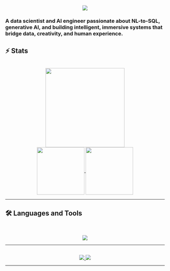
<h1 align="center">
    <img src="https://readme-typing-svg.herokuapp.com/?font=Inter&size=48&center=true&vCenter=true&width=500&height=70&color=4493F8&duration=4000&lines=Hi+There!+👋;+I'm+Gustave!;" />
</h1>



### A data scientist and AI engineer passionate about NL-to-SQL, generative AI, and building intelligent, immersive systems that bridge data, creativity, and human experience.

## ⚡️ Stats

<br>
<div align="center">
  <a>
    <img height=250  width=250 align="center" src="images/cyborg_nobg.gif" />
  </a>
  <br>
  <a href="https://github.com/gvern/github-readme-stats">
    <img height=150 align="center" src="https://github-readme-stats.vercel.app/api?username=gvern&show_icons=true&theme=chartreuse-dark&rank_icon=github" />
  </a>
  <a href="https://github.com/n-pizzetta/convoychat">
    <img height=150 align="center" src="https://github-readme-stats.vercel.app/api/top-langs?username=gvern&layout=compact&langs_count=8&card_width=200&hide_progress=true&theme=chartreuse-dark" />
  </a>
</div>

<hr>

## 🛠️ Languages and Tools

<br>

<p align="center">
  <img src="https://skillicons.dev/icons?i=py,sql,fastapi,streamlit,docker,kubernetes,git,github,gitlab,gcp,aws,azure,postgres,latex,markdown,vscode,pycharm,notion" />
</p>

<hr>

<br>

<div align="center">
  <a href="vernaygustave@gmail.com">
    <img src="https://img.shields.io/badge/Gmail-333333?style=for-the-badge&logo=gmail&logoColor=red" />
  </a>
  <a href="https://linkedin.com/in/gustave-vernay" target="_blank">
    <img src="https://img.shields.io/badge/LinkedIn-0077B5?style=for-the-badge&logo=linkedin&logoColor=white" target="_blank" />
  </a>
</div>


<hr>
